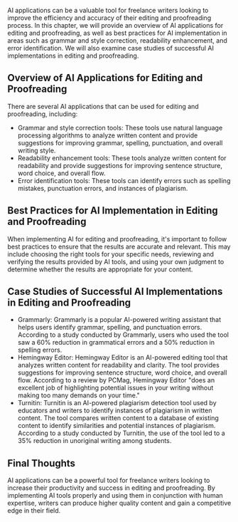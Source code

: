 

AI applications can be a valuable tool for freelance writers looking to improve the efficiency and accuracy of their editing and proofreading process. In this chapter, we will provide an overview of AI applications for editing and proofreading, as well as best practices for AI implementation in areas such as grammar and style correction, readability enhancement, and error identification. We will also examine case studies of successful AI implementations in editing and proofreading.

Overview of AI Applications for Editing and Proofreading
--------------------------------------------------------

There are several AI applications that can be used for editing and proofreading, including:

* Grammar and style correction tools: These tools use natural language processing algorithms to analyze written content and provide suggestions for improving grammar, spelling, punctuation, and overall writing style.
* Readability enhancement tools: These tools analyze written content for readability and provide suggestions for improving sentence structure, word choice, and overall flow.
* Error identification tools: These tools can identify errors such as spelling mistakes, punctuation errors, and instances of plagiarism.

Best Practices for AI Implementation in Editing and Proofreading
----------------------------------------------------------------

When implementing AI for editing and proofreading, it's important to follow best practices to ensure that the results are accurate and relevant. This may include choosing the right tools for your specific needs, reviewing and verifying the results provided by AI tools, and using your own judgment to determine whether the results are appropriate for your content.

Case Studies of Successful AI Implementations in Editing and Proofreading
-------------------------------------------------------------------------

* Grammarly: Grammarly is a popular AI-powered writing assistant that helps users identify grammar, spelling, and punctuation errors. According to a study conducted by Grammarly, users who used the tool saw a 60% reduction in grammatical errors and a 50% reduction in spelling errors.
* Hemingway Editor: Hemingway Editor is an AI-powered editing tool that analyzes written content for readability and clarity. The tool provides suggestions for improving sentence structure, word choice, and overall flow. According to a review by PCMag, Hemingway Editor "does an excellent job of highlighting potential issues in your writing without making too many demands on your time."
* Turnitin: Turnitin is an AI-powered plagiarism detection tool used by educators and writers to identify instances of plagiarism in written content. The tool compares written content to a database of existing content to identify similarities and potential instances of plagiarism. According to a study conducted by Turnitin, the use of the tool led to a 35% reduction in unoriginal writing among students.

Final Thoughts
--------------

AI applications can be a powerful tool for freelance writers looking to increase their productivity and success in editing and proofreading. By implementing AI tools properly and using them in conjunction with human expertise, writers can produce higher quality content and gain a competitive edge in their field.
